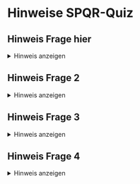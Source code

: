 # Hinweise SPQR-Quiz


<h2 id="hinweis-hier">
Hinweis Frage hier
</h2>
<details>
  <summary>Hinweis anzeigen</summary>
  
  Für diese Frage gibt es leider keinen Hinweis.
</details>

## Hinweis Frage 2
<details>
  <summary>Hinweis anzeigen</summary>
  
  Für diese Frage gibt es leider keinen Hinweis.
</details>

## Hinweis Frage 3
<details>
  <summary>Hinweis anzeigen</summary>
  
  Für diese Frage gibt es leider keinen Hinweis.
</details>

## Hinweis Frage 4
<details>
  <summary>Hinweis anzeigen</summary>
  Für diese Frage gibt es leider keinen Hinweis.
</details>
